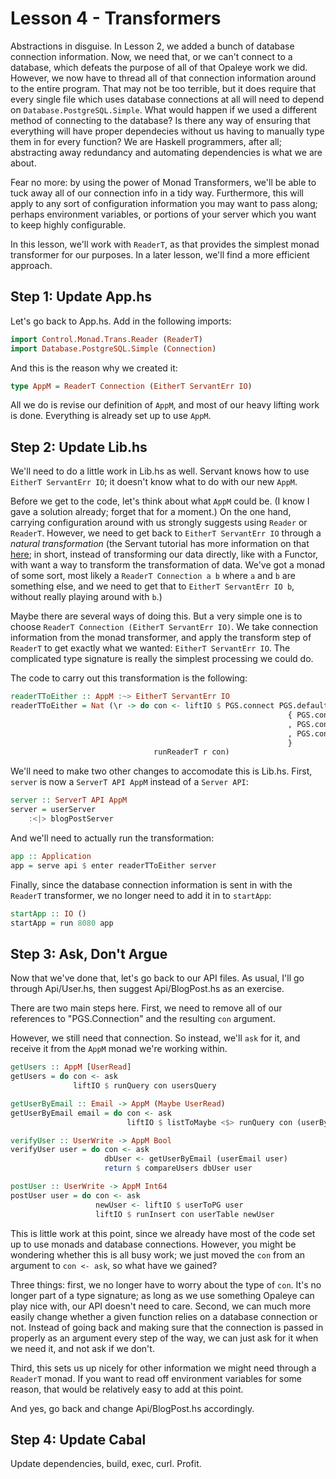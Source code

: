 # Lesson 4 - Transformers

Abstractions in disguise.  In Lesson 2, we added a bunch of database connection information.  Now, we need that, or we can't connect to a database, which defeats the purpose of all of that Opaleye work we did.  However, we now have to thread all of that connection information around to the entire program.  That may not be too terrible, but it does require that every single file which uses database connections at all will need to depend on `Database.PostgreSQL.Simple`.  What would happen if we used a different method of connecting to the database?  Is there any way of ensuring that everything will have proper dependecies without us having to manually type them in for every function?  We are Haskell programmers, after all; abstracting away redundancy and automating dependencies is what we are about.

Fear no more: by using the power of Monad Transformers, we'll be able to tuck away all of our connection info in a tidy way.  Furthermore, this will apply to any sort of configuration information you may want to pass along; perhaps environment variables, or portions of your server which you want to keep highly configurable.

In this lesson, we'll work with `ReaderT`, as that provides the simplest monad transformer for our purposes.  In a later lesson, we'll find a more efficient approach.

## Step 1: Update App.hs

Let's go back to App.hs.  Add in the following imports:
```haskell
import Control.Monad.Trans.Reader (ReaderT)
import Database.PostgreSQL.Simple (Connection)
```

And this is the reason why we created it:
```haskell
type AppM = ReaderT Connection (EitherT ServantErr IO)
```
All we do is revise our definition of `AppM`, and most of our heavy lifting work is done.  Everything is already set up to use `AppM`.

## Step 2: Update Lib.hs

We'll need to do a little work in Lib.hs as well.  Servant knows how to use `EitherT ServantErr IO`; it doesn't know what to do with our new `AppM`.

Before we get to the code, let's think about what `AppM` could be.  (I know I gave a solution already; forget that for a moment.)  On the one hand, carrying configuration around with us strongly suggests using `Reader` or `ReaderT`.  However, we need to get back to `EitherT ServantErr IO` through a *natural transformation* (the Servant tutorial has more information on that [here](https://haskell-servant.github.io/tutorial/server.html#using-another-monad-for-your-handlers); in short, instead of transforming our data directly, like with a Functor, with want a way to transform the transformation of data.  We've got a monad of some sort, most likely a `ReaderT Connection a b` where `a` and `b` are something else, and we need to get that to `EitherT ServantErr IO b`, without really playing around with `b`.)

Maybe there are several ways of doing this.  But a very simple one is to choose `ReaderT Connection (EitherT ServantErr IO)`.  We take connection information from the monad transformer, and apply the transform step of `ReaderT` to get exactly what we wanted: `EitherT ServantErr IO`.  The complicated type signature is really the simplest processing we could do.

The code to carry out this transformation is the following:
```haskell
readerTToEither :: AppM :~> EitherT ServantErr IO
readerTToEither = Nat (\r -> do con <- liftIO $ PGS.connect PGS.defaultConnectInfo
                                                              { PGS.connectUser = "blogtutorial"
                                                              , PGS.connectPassword = "blogtutorial"
                                                              , PGS.connectDatabase = "blogtutorial"
                                                              }
                                runReaderT r con)
```

We'll need to make two other changes to accomodate this is Lib.hs.  First, `server` is now a `ServerT API AppM` instead of a `Server API`:
```haskell
server :: ServerT API AppM
server = userServer
    :<|> blogPostServer
```
And we'll need to actually run the transformation:
```haskell
app :: Application
app = serve api $ enter readerTToEither server
```

Finally, since the database connection information is sent in with the `ReaderT` transformer, we no longer need to add it in to `startApp`:
```haskell
startApp :: IO ()
startApp = run 8080 app
```

## Step 3: Ask, Don't Argue

Now that we've done that, let's go back to our API files.  As usual, I'll go through Api/User.hs, then suggest Api/BlogPost.hs as an exercise.

There are two main steps here.  First, we need to remove all of our references to "PGS.Connection" and the resulting `con` argument.

However, we still need that connection.  So instead, we'll `ask` for it, and receive it from the `AppM` monad we're working within.
```haskell
getUsers :: AppM [UserRead]
getUsers = do con <- ask
              liftIO $ runQuery con usersQuery

getUserByEmail :: Email -> AppM (Maybe UserRead)
getUserByEmail email = do con <- ask
                          liftIO $ listToMaybe <$> runQuery con (userByEmailQuery email)

verifyUser :: UserWrite -> AppM Bool
verifyUser user = do con <- ask
                     dbUser <- getUserByEmail (userEmail user)
                     return $ compareUsers dbUser user

postUser :: UserWrite -> AppM Int64
postUser user = do con <- ask
                   newUser <- liftIO $ userToPG user
                   liftIO $ runInsert con userTable newUser
```
This is little work at this point, since we already have most of the code set up to use monads and database connections.  However, you might be wondering whether this is all busy work; we just moved the `con` from an argument to `con <- ask`, so what have we gained?

Three things: first, we no longer have to worry about the type of `con`.  It's no longer part of a type signature; as long as we use something Opaleye can play nice with, our API doesn't need to care.  Second, we can much more easily change whether a given function relies on a database connection or not.  Instead of going back and making sure that the connection is passed in properly as an argument every step of the way, we can just ask for it when we need it, and not ask if we don't.

Third, this sets us up nicely for other information we might need through a `ReaderT` monad.  If you want to read off environment variables for some reason, that would be relatively easy to add at this point.

And yes, go back and change Api/BlogPost.hs accordingly.

## Step 4: Update Cabal

Update dependencies, build, exec, curl.  Profit.
